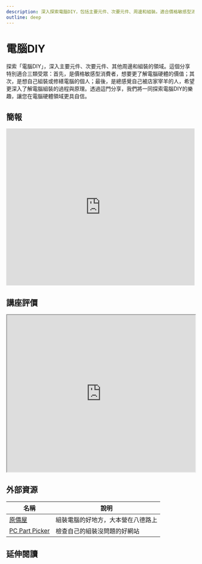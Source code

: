 ```yaml
---
description: 深入探索電腦DIY，包括主要元件、次要元件、周邊和組裝。適合價格敏感型消費者、DIY愛好者和想了解組裝過程的用戶。探索電腦DIY，增強您在硬體領域的自信。
outline: deep
---
```


# 電腦DIY

探索「電腦DIY」，深入主要元件、次要元件、其他周邊和組裝的領域。這個分享特別適合三類受眾：首先，是價格敏感型消費者，想要更了解電腦硬體的價值；其次，是想自己組裝或修繕電腦的個人；最後，是總感覺自己被店家宰羊的人，希望更深入了解電腦組裝的過程與原理。透過這門分享，我們將一同探索電腦DIY的樂趣，讓您在電腦硬體領域更具自信。

## 簡報

<iframe title="presentation" src="https://docs.google.com/presentation/d/e/2PACX-1vTdQHkjPNm977-lTeNTnn39hpXFkUoORxER1nc6ou0QeVqT0X_WAg3nk_cUmUelf6CXnQwECUbefuMZ/embed?start=false&loop=false&delayms=3000" frameborder="0" width="100%" height="420" allowfullscreen="true" mozallowfullscreen="true" webkitallowfullscreen="true"></iframe>

## 講座評價

<iframe src="https://docs.google.com/spreadsheets/d/e/2PACX-1vQ4RgwEbm8mpZj2WjBHdBYYrNTzSfqWi64Qhc3FTB_l7ol9YO4Vf-E0IA88hD02mcp15GI5M-aBlhLS/pubhtml?widget=true&amp;headers=false" width="100%" height="420"></iframe>

## 外部資源

<table>
    <thead>
        <tr>
            <th>名稱</th>
            <th>說明</th>
        </tr>
    </thead>
    <tbody>
        <tr>
            <td>
                <a href="https://www.coolpc.com.tw/evaluate.php" target="_blank">原價屋</a>
            </td>
            <td>組裝電腦的好地方，大本營在八德路上</td>
        </tr>
          <tr>
            <td>
                <a href="https://pcpartpicker.com/" target="_blank">PC Part Picker</a>
            </td>
            <td>檢查自己的組裝沒問題的好網站</td>
        </tr>
    </tbody>
</table>

## 延伸閱讀

<Books :modelValue="bookItems"></Books>

<script setup>

import Books from '../components/books.vue'
const bookItems = [
    {
        id: '11100992522',
        name: '電腦選購、組裝與維護自己來（超值附贈346分鐘影音講解）',
        desc: `<p>自己組裝電腦？應該很難吧！我又不是工程師等級的高手。(你應該也是這麼想的吧！）</p>

<p>本書以市場為導向，與您分享各種硬體選購技巧與經驗，同時還解答了一些新手容易產生的疑問。這些都是選購時最基本且必須具備的知識，即使硬體元件改朝換代，從本書中所學習到的原則、流程、方法、經驗等等，也依然能夠幫助您快速吸收新知，滿足電腦配置、選購、組裝與安裝的需求。</p>`,
    },
]
</script>
